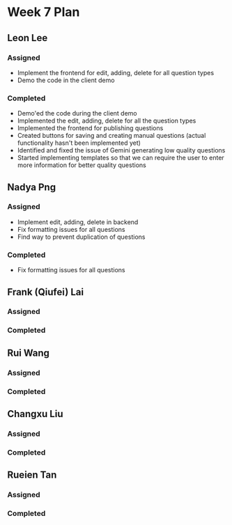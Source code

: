 # Week 7 Plan

## Leon Lee

### Assigned
- Implement the frontend for edit, adding, delete for all question types
- Demo the code in the client demo

### Completed
- Demo'ed the code during the client demo
- Implemented the edit, adding, delete for all the question types
- Implemented the frontend for publishing questions
- Created buttons for saving and creating manual questions (actual functionality hasn't been implemented yet)
- Identified and fixed the issue of Gemini generating low quality questions
- Started implementing templates so that we can require the user to enter more information for better quality questions


## Nadya Png

### Assigned
- Implement edit, adding, delete in backend
- Fix formatting issues for all questions
- Find way to prevent duplication of questions
### Completed
- Fix formatting issues for all questions

## Frank (Qiufei) Lai

### Assigned

### Completed

## Rui Wang

### Assigned

### Completed

## Changxu Liu

### Assigned

### Completed

## Rueien Tan

### Assigned

### Completed
